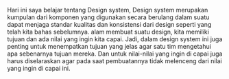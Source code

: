 Hari ini saya belajar tentang Design system, Design system merupakan kumpulan dari komponen yang digunakan secara berulang dalam suatu dapat menjaga standar kualitas dan konsistensi dari design seperti yang telah kita bahas sebelumnya. alam membuat suatu design, kita memiliki tujuan dan ada nilai yang ingin kita capai. Jadi, dalam design system ini juga penting untuk menempatkan tujuan yang jelas agar satu tim mengetahui apa sebenarnya tujuan mereka. Dan untuk nilai-nilai yang ingin di capai juga harus diselaraskan agar pada saat pembuatannya tidak melenceng dari nilai yang ingin di capai ini.

